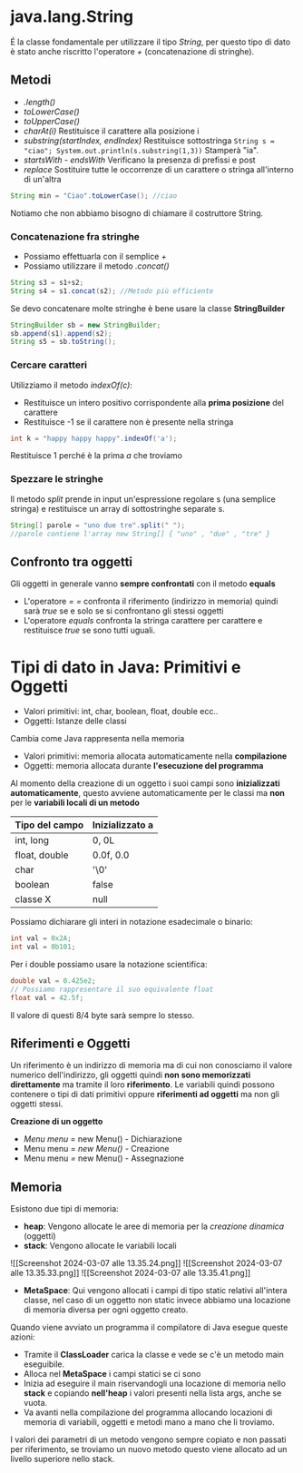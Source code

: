 # java.lang.String
É la classe fondamentale per utilizzare il tipo _String_, per questo tipo di dato è stato anche riscritto l'operatore _+_ (concatenazione di stringhe).

## Metodi
- _.length()_
- _toLowerCase()_
- _toUpperCase()_
- _charAt(i)_ Restituisce il carattere alla posizione i
- _substring(startIndex, endIndex)_ Restituisce sottostringa
	  `String s = "ciao"; System.out.println(s.substring(1,3))`
	  Stamperà "ia".
- _startsWith - endsWith_ Verificano la presenza di prefissi e post
- _replace_ Sostituire tutte le occorrenze di un carattere o stringa all'interno di un'altra

```java
String min = "Ciao".toLowerCase(); //ciao
```

Notiamo che non abbiamo bisogno di chiamare il costruttore String.

### Concatenazione fra stringhe
- Possiamo effettuarla con il semplice _+_
- Possiamo utilizzare il metodo _.concat()_

```java
String s3 = s1+s2;
String s4 = s1.concat(s2); //Metodo più efficiente
```

Se devo concatenare molte stringhe è bene usare la classe **StringBuilder**

```java
StringBuilder sb = new StringBuilder;
sb.append(s1).append(s2);
String s5 = sb.toString();
```

### Cercare caratteri
Utilizziamo il metodo _indexOf(c)_:
- Restituisce un intero positivo corrispondente alla **prima posizione** del carattere
- Restituisce -1 se il carattere non è presente nella stringa

```java
int k = "happy happy happy".indexOf('a');
```

Restituisce 1 perché è la prima _a_ che troviamo

### Spezzare le stringhe
Il metodo _split_ prende in input un'espressione regolare s (una semplice stringa) e restituisce un array di sottostringhe separate s.

```java
String[] parole = "uno due tre".split(" ");
//parole contiene l'array new String[] { "uno" , "due" , "tre" }
```

## Confronto tra oggetti
Gli oggetti in generale vanno **sempre confrontati** con il metodo **equals**

- L'operatore _= =_ confronta il riferimento (indirizzo in memoria) quindi sarà _true_ se e solo se si confrontano gli stessi oggetti
- L'operatore _equals_ confronta la stringa carattere per carattere e restituisce _true_ se sono tutti uguali.

# Tipi di dato in Java: Primitivi e Oggetti
- Valori primitivi: int, char, boolean, float, double ecc..
- Oggetti: Istanze delle classi

Cambia come Java rappresenta nella memoria
- Valori primitivi: memoria allocata automaticamente nella **compilazione**
- Oggetti: memoria allocata durante **l'esecuzione del programma**

Al momento della creazione di un oggetto i suoi campi sono **inizializzati automaticamente**, questo avviene automaticamente per le classi ma **non** per le **variabili locali di un metodo**

| Tipo del campo | Inizializzato a |
| -------------- | --------------- |
| int, long      | 0, 0L           |
| float, double  | 0.0f, 0.0       |
| char           | '\0'            |
| boolean        | false           |
| classe X       | null            |

Possiamo dichiarare gli interi in notazione esadecimale o binario:

```java
int val = 0x2A;
int val = 0b101;
```

Per i double possiamo usare la notazione scientifica:

```java
double val = 0.425e2;
// Possiamo rappresentare il suo equivalente float
float val = 42.5f;
```

Il valore di questi 8/4 byte sarà sempre lo stesso.

## Riferimenti e Oggetti
Un riferimento è un indirizzo di memoria ma di cui non conosciamo il valore numerico dell'indirizzo, gli oggetti quindi **non  sono memorizzati direttamente** ma tramite il loro **riferimento**.
Le variabili quindi possono contenere o tipi di dati primitivi oppure **riferimenti ad oggetti** ma non gli oggetti stessi.

**Creazione di un oggetto**
- *Menu menu* = new Menu() - Dichiarazione
- Menu menu = *new Menu()* - Creazione
- Menu menu *=* new Menu() - Assegnazione

## Memoria
Esistono due tipi di memoria:
- **heap**: Vengono allocate le aree di memoria per la _creazione dinamica_ (oggetti)
- **stack**: Vengono allocate le variabili locali

![[Screenshot 2024-03-07 alle 13.35.24.png]]
![[Screenshot 2024-03-07 alle 13.35.33.png]]
![[Screenshot 2024-03-07 alle 13.35.41.png]]

- **MetaSpace**: Qui vengono allocati i campi di tipo static relativi all'intera classe, nel caso di un oggetto non static invece abbiamo una locazione di memoria diversa per ogni oggetto creato.

Quando viene avviato un programma il compilatore di Java esegue queste azioni:
- Tramite il **ClassLoader** carica la classe e vede se c'è un metodo main eseguibile.
- Alloca nel **MetaSpace** i campi statici se ci sono
- Inizia ad eseguire il main riservandogli una locazione di memoria nello **stack** e copiando **nell'heap** i valori presenti nella lista args, anche se vuota.
- Va avanti nella compilazione del programma allocando locazioni di memoria di variabili, oggetti e metodi mano a mano che li troviamo.

I valori dei parametri di un metodo vengono sempre copiato e non passati per riferimento, se troviamo un nuovo metodo questo viene allocato ad un livello superiore nello stack.